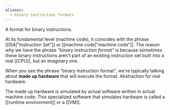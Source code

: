 ```yaml
---
aliases:
  - binary instruction formats
---
```

A format for binary instructions.

At its fundamental level (machine code), it coincides with the phrase [[ISA|"Instruction Set"]] or [[machine code|"machine code"]].
The reason why we have the phrase _"binary instruction format"_ is because sometimes these binary instructions aren't part of an existing instruction set built into a real [[CPU]], but an imaginary one.

When you see the phrase "binary instruction format", we're typically talking about **made up hardware** that will execute the format. Abstraction for real hardware.

The made up hardware is simulated by actual software written in actual machine code.
This specialized software that simulates hardware is called a [[runtime environment]] or a [[VM]].